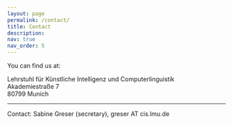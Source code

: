 ```yaml
---
layout: page
permalink: /contact/
title: Contact
description: 
nav: true
nav_order: 5
---
```


You can find us at:<br/>

Lehrstuhl für Künstliche Intelligenz und Computerlinguistik<br/>
Akademiestraße 7<br/>
80799 Munich

---

Contact: Sabine Greser (secretary), greser AT cis.lmu.de